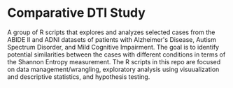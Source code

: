 # Comparative DTI Study
A group of R scripts that explores and analyzes selected cases from the ABIDE II and ADNI datasets of patients with Alzheimer's Disease, Autism Spectrum Disorder, and Mild Cognitive Impairment. The goal is to identify potential similarities between the cases with different conditions in terms of the Shannon Entropy measurement.
The R scripts in this repo are focused on data management/wrangling, exploratory analysis using visuualization and descriptive statistics, and hypothesis testing. 
